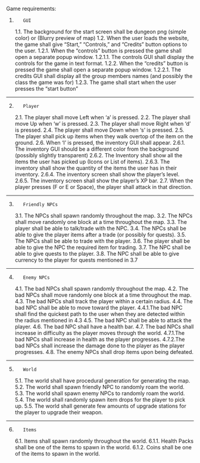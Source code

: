Game requirements:

1.        GUI
    1.1. The background for the start screen shall be dungeon png (simple color) or (Blurry preview of map)
    1.2. When the user loads the website, the game shall give “Start,” “Controls,” and “Credits” button options to the user.
    1.2.1. When the “controls” button is pressed the game shall open a separate popup window.
    1.2.1.1. The controls GUI shall display the controls for the game in text format.
    1.2.2. When the “credits” button is pressed the game shall open a separate popup window.
    1.2.2.1. The credits GUI shall display all the group members names (and possibly the class the game was for)
    1.2.3. The game shall start when the user presses the “start button”

---

2.        Player
    2.1. The player shall move Left when ‘a’ is pressed.
    2.2. The player shall move Up when ‘w’ is pressed.
    2.3. The player shall move Right when ‘d’ is pressed.
    2.4. The player shall move Down when ‘s’ is pressed.
    2.5. The player shall pick up items when they walk overtop of the item on the ground.
    2.6. When ‘I’ is pressed, the inventory GUI shall appear.
    2.6.1. The inventory GUI should be a different color from the background (possibly slightly transparent)
    2.6.2. The Inventory shall show all the items the user has picked up (Icons or List of items).
    2.6.3. The inventory shall show the quantity of the items the user has in their inventory.
    2.6.4. The inventory screen shall show the player’s level.
    2.6.5. The inventory screen shall show the player’s XP bar.
    2.7. When the player presses (F or E or Space), the player shall attack in that direction.

---

3.        Friendly NPCs
    3.1. The NPCs shall spawn randomly throughout the map.
    3.2. The NPCs shall move randomly one block at a time throughout the map.
    3.3. The player shall be able to talk/trade with the NPC.
    3.4. The NPCs shall be able to give the player items after a trade (or possibly for quests).
    3.5. The NPCs shall be able to trade with the player.
    3.6. The player shall be able to give the NPC the required item for trading.
    3.7. The NPC shall be able to give quests to the player.
    3.8. The NPC shall be able to give currency to the player for quests mentioned in 3.7

---

4.        Enemy NPCs
    4.1. The bad NPCs shall spawn randomly throughout the map.
    4.2. The bad NPCs shall move randomly one block at a time throughout the map.
    4.3. The bad NPCs shall track the player within a certain radius.
    4.4. The bad NPC shall be able to move toward the player.
    4.4.1.The bad NPC shall find the quickest path to the user when they are detected within the radius mentioned in 4.3
    4.5. The bad NPC shall be able to attack the player.
    4.6. The bad NPC shall have a health bar.
    4.7. The bad NPCs shall increase in difficulty as the player moves through the world.
    4.7.1.The bad NPCs shall increase in health as the player progresses.
    4.7.2.The bad NPCs shall increase the damage done to the player as the player progresses.
    4.8. The enemy NPCs shall drop items upon being defeated.

---

5.        World
    5.1. The world shall have procedural generation for generating the map.
    5.2. The world shall spawn friendly NPC to randomly roam the world.
    5.3. The world shall spawn enemy NPCs to randomly roam the world.
    5.4. The world shall randomly spawn item drops for the player to pick up.
    5.5. The world shall generate few amounts of upgrade stations for the player to upgrade their weapon.

---

6.        Items
    6.1. Items shall spawn randomly throughout the world.
    6.1.1. Health Packs shall be one of the items to spawn in the world.
    6.1.2. Coins shall be one of the items to spawn in the world.
